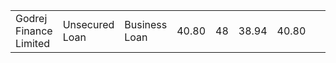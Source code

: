 <table><tr><td>Godrej Finance Limited</td><td>Unsecured Loan</td><td>Business Loan</td><td>40.80</td><td>48</td><td>38.94</td><td>40.80</td><td></td><td>16.00</td></tr></table>